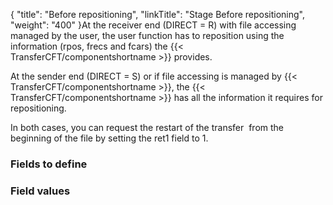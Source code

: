 {
    "title": "Before repositioning",
    "linkTitle": "Stage Before repositioning",
    "weight": "400"
}At the receiver end (DIRECT = R)
with file accessing managed by the user, the user function has to reposition
using the information (rpos, frecs and fcars) the {{< TransferCFT/componentshortname  >}} provides.

At the sender end (DIRECT = S) or
if file accessing is managed by {{< TransferCFT/componentshortname  >}}, the {{< TransferCFT/componentshortname  >}}
has all the information it requires for repositioning.

In both cases, you can request the restart of the transfer  from
the beginning of the file by setting the ret1 field to 1.

### Fields to define

### Field values
